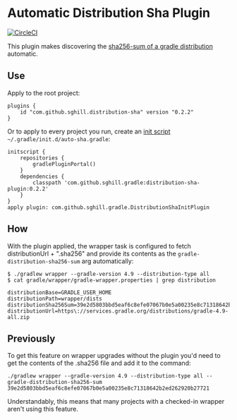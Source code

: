 Automatic Distribution Sha Plugin
=================================

[![CircleCI](https://circleci.com/gh/sghill/distribution-sha-plugin.svg?style=svg)](https://circleci.com/gh/sghill/distribution-sha-plugin)

This plugin makes discovering the [sha256-sum of a gradle distribution][sha256]
automatic.

Use
---

Apply to the root project:

    plugins {
        id "com.github.sghill.distribution-sha" version "0.2.2"
    }

Or to apply to every project you run, create an [init script][init]
`~/.gradle/init.d/auto-sha.gradle`:

    initscript {
        repositories {
            gradlePluginPortal()
        }
        dependencies {
            classpath 'com.github.sghill.gradle:distribution-sha-plugin:0.2.2'
        }
    }
    apply plugin: com.github.sghill.gradle.DistributionShaInitPlugin


How
---

With the plugin applied, the wrapper task is configured to fetch distributionUrl + ".sha256"
and provide its contents as the `gradle-distribution-sha256-sum` arg automatically:

    $ ./gradlew wrapper --gradle-version 4.9 --distribution-type all
    $ cat gradle/wrapper/gradle-wrapper.properties | grep distribution

    distributionBase=GRADLE_USER_HOME
    distributionPath=wrapper/dists
    distributionSha256Sum=39e2d5803bbd5eaf6c8efe07067b0e5a00235e8c71318642b2ed262920b27721
    distributionUrl=https\://services.gradle.org/distributions/gradle-4.9-all.zip


Previously
----------

To get this feature on wrapper upgrades without the plugin you'd need to get the contents
of the .sha256 file and add it to the command:

    ./gradlew wrapper --gradle-version 4.9 --distribution-type all --gradle-distribution-sha256-sum 39e2d5803bbd5eaf6c8efe07067b0e5a00235e8c71318642b2ed262920b27721

Understandably, this means that many projects with a checked-in wrapper aren't using this
feature.

[sha256]: https://docs.gradle.org/current/userguide/gradle_wrapper.html
[init]: https://docs.gradle.org/current/userguide/init_scripts.html

